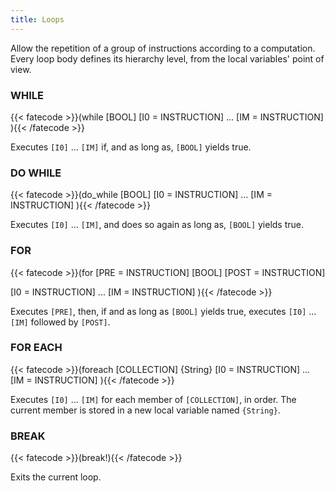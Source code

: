 ```yaml
---
title: Loops
---
```

Allow the repetition of a group of instructions according to a computation.
Every loop body defines its hierarchy level, from the local variables' point of
view.

### WHILE
{{< fatecode >}}(while [BOOL]
   [I0 = INSTRUCTION]
   ...
   [IM = INSTRUCTION]
){{< /fatecode >}}

Executes `[I0]` ... `[IM]` if, and as long as, `[BOOL]` yields true.

### DO WHILE
{{< fatecode >}}(do_while [BOOL]
   [I0 = INSTRUCTION]
   ...
   [IM = INSTRUCTION]
){{< /fatecode >}}

Executes `[I0]` ... `[IM]`,  and does so again as long as, `[BOOL]` yields
true.

### FOR
{{< fatecode >}}(for
   [PRE = INSTRUCTION]
   [BOOL]
   [POST = INSTRUCTION]

   [I0 = INSTRUCTION]
   ...
   [IM = INSTRUCTION]
){{< /fatecode >}}

Executes `[PRE]`, then, if and as long as `[BOOL]` yields true, executes
`[I0]` ... `[IM]` followed by `[POST]`.

### FOR EACH
{{< fatecode >}}(foreach [COLLECTION] {String}
   [I0 = INSTRUCTION]
   ...
   [IM = INSTRUCTION]
){{< /fatecode >}}

Executes `[I0]` ... `[IM]` for each member of `[COLLECTION]`, in order. The current
member is stored in a new local variable named `{String}`.

### BREAK
{{< fatecode >}}(break!){{< /fatecode >}}

Exits the current loop.
